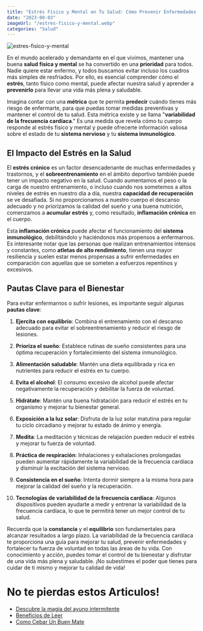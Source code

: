 ```yaml
---
title: "Estrés Físico y Mental en Tu Salud: Cómo Prevenir Enfermedades y Mejorar Tu Fuerza de Voluntad"
date: "2023-08-03"
imageUrl: "/estres-fisico-y-mental.webp"
categories: "Salud"
---
```

![estres-fisico-y-mental](/estres-fisico-y-mental.webp)


En el mundo acelerado y demandante en el que vivimos, mantener una buena **salud física y mental** se ha convertido en una **prioridad** para todos. Nadie quiere estar enfermo, y todos buscamos evitar incluso los cuadros más simples de resfriados. Por ello, es esencial comprender cómo el **estrés**, tanto físico como mental, puede afectar nuestra salud y aprender a **prevenirlo** para llevar una vida más plena y saludable.

Imagina contar con una **métrica** que te permita **predecir** cuándo tienes más riesgo de enfermarte, para que puedas tomar medidas preventivas y mantener el control de tu salud. Esta métrica existe y se llama "**variabilidad de la frecuencia cardíaca**." Es una medida que revela cómo tu cuerpo responde al estrés físico y mental y puede ofrecerte información valiosa sobre el estado de tu **sistema nervioso** y tu **sistema inmunológico**.


## El Impacto del Estrés en la Salud

El **estrés crónico** es un factor desencadenante de muchas enfermedades y trastornos, y el **sobreentrenamiento** en el ámbito deportivo también puede tener un impacto negativo en la salud. Cuando aumentamos el peso o la carga de nuestro entrenamiento, o incluso cuando nos sometemos a altos niveles de estrés en nuestro día a día, nuestra **capacidad de recuperación** se ve desafiada. Si no proporcionamos a nuestro cuerpo el descanso adecuado y no priorizamos la calidad del sueño y una buena nutrición, comenzamos a **acumular estrés** y, como resultado, **inflamación crónica** en el cuerpo.

Esta **inflamación crónica** puede afectar el funcionamiento del **sistema inmunológico**, debilitándolo y haciéndonos más propensos a enfermarnos. Es interesante notar que las personas que realizan entrenamientos intensos y constantes, como **atletas de alto rendimiento**, tienen una mayor resiliencia y suelen estar menos propensas a sufrir enfermedades en comparación con aquellas que se someten a esfuerzos repentinos y excesivos.

## Pautas Clave para el Bienestar

Para evitar enfermarnos o sufrir lesiones, es importante seguir algunas **pautas clave**:

1. **Ejercita con equilibrio**: Combina el entrenamiento con el descanso adecuado para evitar el sobreentrenamiento y reducir el riesgo de lesiones.

2. **Prioriza el sueño**: Establece rutinas de sueño consistentes para una óptima recuperación y fortalecimiento del sistema inmunológico.

3. **Alimentación saludable**: Mantén una dieta equilibrada y rica en nutrientes para reducir el estrés en tu cuerpo.

4. **Evita el alcohol**: El consumo excesivo de alcohol puede afectar negativamente la recuperación y debilitar la fuerza de voluntad.

5. **Hidrátate**: Mantén una buena hidratación para reducir el estrés en tu organismo y mejorar tu bienestar general.

6. **Exposición a la luz solar**: Disfruta de la luz solar matutina para regular tu ciclo circadiano y mejorar tu estado de ánimo y energía.

7. **Medita**: La meditación y técnicas de relajación pueden reducir el estrés y mejorar tu fuerza de voluntad.

8. **Práctica de respiración**: Inhalaciones y exhalaciones prolongadas pueden aumentar rápidamente la variabilidad de la frecuencia cardíaca y disminuir la excitación del sistema nervioso.

9. **Consistencia en el sueño**: Intenta dormir siempre a la misma hora para mejorar la calidad del sueño y la recuperación.

10. **Tecnologías de variabilidad de la frecuencia cardíaca**: Algunos dispositivos pueden ayudarte a medir y entrenar la variabilidad de la frecuencia cardíaca, lo que te permitirá tener un mejor control de tu salud.

Recuerda que la **constancia** y el **equilibrio** son fundamentales para alcanzar resultados a largo plazo. La variabilidad de la frecuencia cardíaca te proporciona una guía para mejorar tu salud, prevenir enfermedades y fortalecer tu fuerza de voluntad en todas las áreas de tu vida. Con conocimiento y acción, puedes tomar el control de tu bienestar y disfrutar de una vida más plena y saludable. ¡No subestimes el poder que tienes para cuidar de ti mismo y mejorar tu calidad de vida!

# No te pierdas estos Articulos!

- [Descubre la magia del ayuno intermitente](https://abelardo.blog/posts/ayuno-intermitente)
- [Beneficios de Leer](https://abelardo.blog/posts/beneficios-de-leer) 
- [Como Cebar Un Buen Mate](https://abelardo.blog/posts/como-cebar-un-buen-mate) 